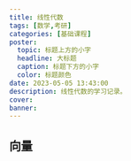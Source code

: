 ```yaml
---
title: 线性代数
tags: [数学,考研]
categories: [基础课程]
poster:
  topic: 标题上方的小字
  headline: 大标题
  caption: 标题下方的小字
  color: 标题颜色
date: 2023-05-05 13:43:00
description: 线性代数的学习记录。
cover:
banner:
---
```


## 向量


